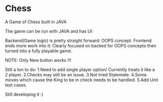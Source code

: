 # Chess
A Game of Chess built in JAVA 


The game can be run with JAVA and has UI:

Backend(Game logic) is pretty straight forward: OOPS concept.
Frontend ends more work into it: Clearly focused on backed for OOPS concepts then turned into a fully playable game.

NOTE:
Only New button works !!!

Still a ton to do:
1.Need to add single player option/ Currently treats it like a 2 player.
2.Checks may still be an issue.
3.Not tried Stalemate.
4.Some moves which cause the King to be in check needs to be handled.
5.Add Unit test cases.




Still developing it :)
